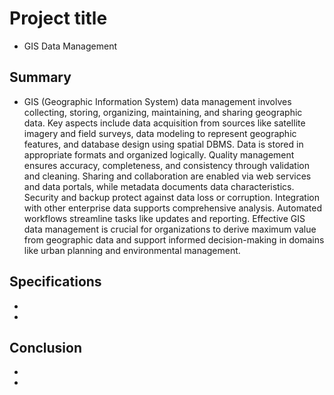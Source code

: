 # Project title
- GIS Data Management
## Summary
- GIS (Geographic Information System) data management involves collecting, storing, organizing, maintaining, and sharing geographic data. Key aspects include data acquisition from sources like satellite imagery and field surveys, data modeling to represent geographic features, and database design using spatial DBMS. Data is stored in appropriate formats and organized logically. Quality management ensures accuracy, completeness, and consistency through validation and cleaning. Sharing and collaboration are enabled via web services and data portals, while metadata documents data characteristics. Security and backup protect against data loss or corruption. Integration with other enterprise data supports comprehensive analysis. Automated workflows streamline tasks like updates and reporting. Effective GIS data management is crucial for organizations to derive maximum value from geographic data and support informed decision-making in domains like urban planning and environmental management.

## Specifications
-
-
## Conclusion
-
-